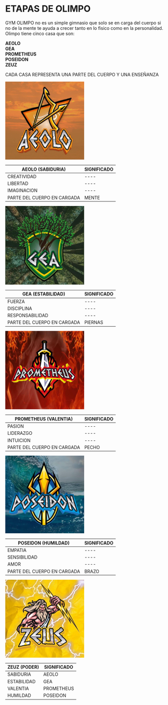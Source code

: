 # ETAPAS DE OLIMPO <br>
GYM OLIMPO no es un simple gimnasio que solo se en carga del cuerpo si no de la mente te ayuda a crecer tanto en lo fisico como en la 
personalidad. 
Olimpo tiene cinco casa que son: <br>

**AEOLO** <br>
**GEA** <br>
**PROMETHEUS** <br>
**POSEIDON** <br>
**ZEUZ** <br>

CADA CASA  REPRESENTA UNA PARTE DEL CUERPO Y UNA ENSEÑANZA <br>

<img src="img-del-proyecto/AEOLO.jpg" width="250">

| **AEOLO (SABIDURIA)** | SIGNIFICADO |
| ---- | ---- |
| CREATIVIDAD | ---- |
| LIBERTAD | ---- | 
| IMAGINACION | ---- |
| PARTE DEL CUERPO EN CARGADA | MENTE |

<img src="img-del-proyecto/GEA.jpg" width="250">

| **GEA (ESTABILIDAD)** | SIGNIFICADO |
| ---- | ---- |
| FUERZA | ---- |
| DISCIPLINA | ---- |
| RESPONSABILIDAD | ---- |
| PARTE DEL CUERPO EN CARGADA | PIERNAS | 

<img src="img-del-proyecto/PROMETHEUS.jpg" width="250">

| **PROMETHEUS (VALENTIA)** | SIGNIFICADO |
| ---- | ---- |
| PASION | ---- |
| LIDERAZGO | ---- |
| INTUICION | ---- |
| PARTE DEL CUERPO EN CARGADA | PECHO |

<img src="img-del-proyecto/POSEIDON.jpg" width="250">

| **POSEIDON (HUMILDAD)** | SIGNIFICADO |
| ---- | ---- |
| EMPATIA | ---- |
| SENSIBILIDAD | ---- |
| AMOR | ---- |
| PARTE DEL CUERPO EN CARGADA | BRAZO | 

<img src="img-del-proyecto/ZEUZ.jpg" width="250">

| **ZEUZ (PODER)** | SIGNIFICADO |
| ---- | ---- |
| SABIDURIA | AEOLO |
| ESTABILIDAD | GEA |
| VALENTIA | PROMETHEUS |
| HUMILDAD | POSEIDON |



